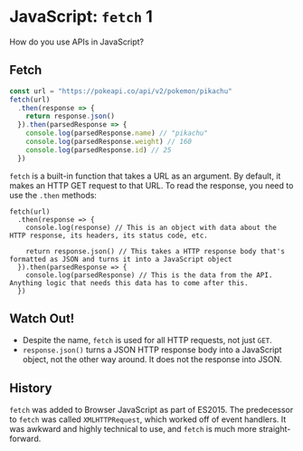 # JavaScript: `fetch` 1

How do you use APIs in JavaScript?

## Fetch

```js
const url = "https://pokeapi.co/api/v2/pokemon/pikachu"
fetch(url)
  .then(response => {
    return response.json()
  }).then(parsedResponse => {
    console.log(parsedResponse.name) // "pikachu"
    console.log(parsedResponse.weight) // 160
    console.log(parsedResponse.id) // 25
  })
```

`fetch` is a built-in function that takes a URL as an argument. By default, it makes an HTTP GET request to that URL. To read the response, you need to use the `.then` methods:

```
fetch(url)
  .then(response => {
    console.log(response) // This is an object with data about the HTTP response, its headers, its status code, etc.

    return response.json() // This takes a HTTP response body that's formatted as JSON and turns it into a JavaScript object
  }).then(parsedResponse => {
    console.log(parsedResponse) // This is the data from the API. Anything logic that needs this data has to come after this.
  })
```

## Watch Out!

* Despite the name, `fetch` is used for all HTTP requests, not just `GET`.
* `response.json()` turns a JSON HTTP response body into a JavaScript object, not the other way around. It does not the response into JSON.

## History

`fetch` was added to Browser JavaScript as part of ES2015. The predecessor to `fetch` was called `XMLHTTPRequest`, which worked off of event handlers. It was awkward and highly technical to use, and `fetch` is much more straight-forward.
